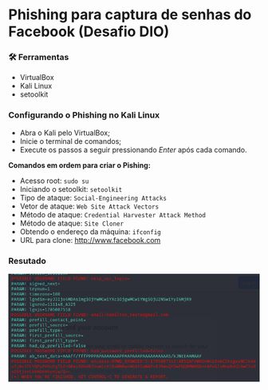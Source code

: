 # Phishing para captura de senhas do Facebook (Desafio DIO)

### 🛠 Ferramentas

  - VirtualBox
  - Kali Linux
  - setoolkit

### Configurando o Phishing no Kali Linux

  * Abra o Kali pelo VirtualBox;
  * Inicie o terminal de comandos;
  * Execute os passos a seguir pressionando _Enter_ após cada comando.

  **Comandos em ordem para criar o Pishing:**
  - Acesso root: ``` sudo su ```
  - Iniciando o setoolkit: ``` setoolkit ```
  - Tipo de ataque: ``` Social-Engineering Attacks ```
  - Vetor de ataque: ``` Web Site Attack Vectors ```
  - Método de ataque: ```Credential Harvester Attack Method ```
  - Método de ataque: ``` Site Cloner ```
  - Obtendo o endereço da máquina: ``` ifconfig ```
  - URL para clone: http://www.facebook.com

### Resutado

![Alt text](./pswd.png "Optional title")
